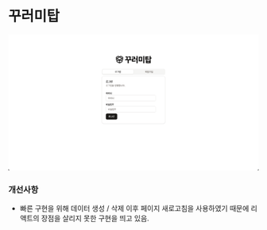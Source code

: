 # 꾸러미탑
![로그인화면](docs/login-page.png)

### 개선사항
- 빠른 구현을 위해 데이터 생성 / 삭제 이후 페이지 새로고침을 사용하였기 때문에 리액트의 장점을 살리지 못한 구현을 띄고 있음.